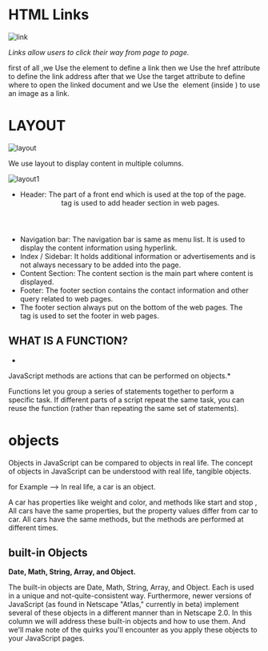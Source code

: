 # HTML Links
![link](https://lorelle.files.wordpress.com/2015/03/links-html-anchor-tag-code-breakdown-lorelle-wordpress-school.png)

*Links allow users to click their way from page to page.*

first of all ,we Use the <a> element to define a link then 
we Use the href attribute to define the link address after that
we Use the target attribute to define where to open the linked document and 
we Use the <img> element (inside <a>) to use an image as a link.

# LAYOUT 
![layout](https://data-flair.training/blogs/wp-content/uploads/sites/2/2020/07/HTML-Layout-df.jpg)

We use layout to display content in multiple columns.

![layout1](https://www.w3schools.com/html/img_sem_elements.gif)



* Header: The part of a front end which is used at the top of the page. <header> tag is used to add header section in web pages.
* Navigation bar: The navigation bar is same as menu list. It is used to display the content information using hyperlink.
* Index / Sidebar: It holds additional information or advertisements and is not always necessary to be added into the page.
* Content Section: The content section is the main part where content is displayed.
* Footer: The footer section contains the contact information and other query related to web pages. 
* The footer section always put on the bottom of the web pages. The <footer> tag is used to set the footer in web pages.



## WHAT IS A FUNCTION? 

*
JavaScript methods are actions that can be performed on objects.*

Functions let you group a series of statements together to perform a 
specific task. If different parts of a script repeat the same task, you can 
reuse the function (rather than repeating the same set of statements). 

# objects

Objects in JavaScript can be compared to objects in real life. The concept of objects in JavaScript can be understood with real life, tangible objects.

for Example -->
In real life, a car is an object.

A car has properties like weight and color, and methods like start and stop , All cars have the same properties, but the property values differ from car to car.
All cars have the same methods, but the methods are performed at different times.

## built-in Objects

**Date, Math, String, Array, and Object.**

The built-in objects are Date, Math, String, Array, and Object. Each is used in a unique and not-quite-consistent way. Furthermore, newer versions of JavaScript (as found in Netscape "Atlas," currently in beta) implement several of these objects in a different manner than in Netscape 2.0. In this column we will address these built-in objects and how to use them. And we'll make note of the quirks you'll encounter as you apply these objects to your JavaScript pages.
